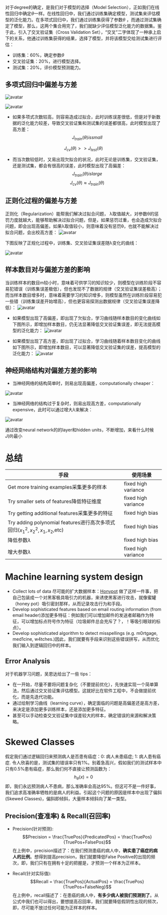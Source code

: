 对于degree的确定，是我们对于模型的选择（Model Selection），正如我们在线性回归中确定$\theta$一样。在线性回归中，我们通过训练集确定模型，测试集来评估模型的泛化能力。在多项式回归中，我们通过训练集获得了参数$\theta$ ，而通过测试集确定了模型，那么，这两个集合用完了，我们就缺少评估模型泛化能力的数据集。鉴于此，引入了交叉验证集（Cross Validation Set），“交叉”二字体现了一种承上启下的关系，他通过训练集获得的结果，选择了模型，并将该模型交给测试集进行评估：
- 训练集：60%，确定参数$\theta$
- 交叉验证集：20%，进行模型选择。
- 测试集：20%，评价模型预测能力。

## 多项式回归中偏差与方差
![avatar](https://yoyoyohamapi.gitbooks.io/mit-ml/content/%E7%AE%97%E6%B3%95%E5%88%86%E6%9E%90%E4%B8%8E%E4%BC%98%E5%8C%96/attachments/%E5%A4%9A%E9%A1%B9%E5%BC%8F%E5%9B%9E%E5%BD%92%E8%BF%87%E6%8B%9F%E5%90%88%E4%B8%8E%E6%AC%A0%E6%8B%9F%E5%90%88.jpg)

![avatar](https://yoyoyohamapi.gitbooks.io/mit-ml/content/%E7%AE%97%E6%B3%95%E5%88%86%E6%9E%90%E4%B8%8E%E4%BC%98%E5%8C%96/attachments/%E5%A4%9A%E9%A1%B9%E5%BC%8F%E5%9B%9E%E5%BD%92%E7%9A%84%E5%81%8F%E5%B7%AE%E6%96%B9%E5%B7%AE.png)

- 如果多项式次数较高，则容易造成过拟合，此时训练误差很低，但是对于新数据的泛化能力较差，导致交叉验证集和测试集的误差都很高，此时模型出现了高方差：
$$ J_{train}(\theta) is small$$

$$J_{cv}(\theta) >> J_{test}(\theta)$$

- 而当次数较低时，又易出现欠拟合的状况，此时无论是训练集，交叉验证集，还是测试集，都会有很高的误差，此时模型出现了高偏差：
$$ J_{train}(\theta) is large$$
$$ J_{cv}(\theta) \approx J_{train}(\theta)$$


## 正则化过程的偏差与方差
正则化（Regularization）能帮我们解决过拟合问题， λ取值越大，对参数θ的惩罚力度就越大，能够帮助解决过拟合问题，但是，如果惩罚过重，也会造成欠拟合问题，即会出现高偏差。如果λ取值较小，则意味着没有惩罚θ，也就不能解决过拟合问题，会出校高方差：
![avatar](https://yoyoyohamapi.gitbooks.io/mit-ml/content/%E7%AE%97%E6%B3%95%E5%88%86%E6%9E%90%E4%B8%8E%E4%BC%98%E5%8C%96/attachments/%E6%AD%A3%E8%A7%84%E5%8C%96%E8%BF%87%E6%8B%9F%E5%90%88%E4%B8%8E%E6%AC%A0%E6%8B%9F%E5%90%88.jpg)

下图反映了正规化过程中，训练集、交叉验证集误差随λ变化的曲线：

![avatar](https://yoyoyohamapi.gitbooks.io/mit-ml/content/%E7%AE%97%E6%B3%95%E5%88%86%E6%9E%90%E4%B8%8E%E4%BC%98%E5%8C%96/attachments/%E6%AD%A3%E8%A7%84%E5%8C%96%E7%9A%84%E5%81%8F%E5%B7%AE%E6%96%B9%E5%B7%AE.png)


## 样本数目对与偏差方差的影响
当训练样本的数目m较小时，意味着可供学习的知识较少，则模型在训练阶段不容易犯错误（训练集误差极低），但也发现不了数据的规律（交叉验证集误差极高）；而当样本数目增多时，意味着需要学习的知识增多，则模型虽然在训练阶段容易犯一些错（训练集误差开始增高），但也更容易探测出数据规律（交叉验证集误差降低）：
![avatar](https://yoyoyohamapi.gitbooks.io/mit-ml/content/%E7%AE%97%E6%B3%95%E5%88%86%E6%9E%90%E4%B8%8E%E4%BC%98%E5%8C%96/attachments/%E6%A0%B7%E6%9C%AC%E6%95%B0%E7%9B%AE.jpg)

- 如果模型出现了高偏差，即出现了欠拟合，学习曲线随样本数目的变化曲线如下图所示，即增加样本数目，仍无法显著降低交叉验证集误差，即无法提高模型的泛化能力：
![avatar](https://yoyoyohamapi.gitbooks.io/mit-ml/content/%E7%AE%97%E6%B3%95%E5%88%86%E6%9E%90%E4%B8%8E%E4%BC%98%E5%8C%96/attachments/%E6%A0%B7%E6%9C%AC%E6%95%B0%E7%9B%AE%E9%AB%98%E5%81%8F%E5%B7%AE.jpg)

- 如果模型出现了高方差，即出现了过拟合，学习曲线随着样本数目变化的曲线如下图所示，即增加样本数目，可以显著降低交叉验证集的误差，提高模型的泛化能力：
![avatar](https://yoyoyohamapi.gitbooks.io/mit-ml/content/%E7%AE%97%E6%B3%95%E5%88%86%E6%9E%90%E4%B8%8E%E4%BC%98%E5%8C%96/attachments/%E6%A0%B7%E6%9C%AC%E6%95%B0%E7%9B%AE%E9%AB%98%E6%96%B9%E5%B7%AE.png)

## 神经网络结构对偏差方差的影响
- 当神经网络的结构简单时，则易出现高偏差，computationally cheaper：

![avatar](https://yoyoyohamapi.gitbooks.io/mit-ml/content/%E7%AE%97%E6%B3%95%E5%88%86%E6%9E%90%E4%B8%8E%E4%BC%98%E5%8C%96/attachments/%E7%AE%80%E5%8D%95%E7%A5%9E%E7%BB%8F%E7%BD%91%E7%BB%9C.png)

- 当神经网络的结构过于复杂时，则易出现高方差，computationally expensive，此时可以通过增大$\lambda$来解决：

![avatar](https://yoyoyohamapi.gitbooks.io/mit-ml/content/%E7%AE%97%E6%B3%95%E5%88%86%E6%9E%90%E4%B8%8E%E4%BC%98%E5%8C%96/attachments/%E5%A4%8D%E6%9D%82%E7%A5%9E%E7%BB%8F%E7%BD%91%E7%BB%9C.png)

通过改变neural network的的layer和hidden units，不断增加，来看什么时候$J(\theta)$最小

# 总结
|手段|使用场景|
|---|---|
|Get more training examples采集更多的样本|fixed high variance|
|Try smaller sets of features降低特征维度|fixed high variance|
|Try getting additional features采集更多的特征|fixed high bias|
|Try adding polynomial features进行高次多项式回归($x_1^2,x_2^2,x_1,x_2$,etc)|fixed high bias|
|降低参数$\lambda$|fixed high bias|
|增大参数$\lambda$|fixed high variance|


# Machine learning system design
- Collect lots of data 尽可能的扩大数据样本：[Honypot](https://www.honeynet.org/) 做了这样一件事，把自己包装成一个对黑客极具吸引力的机器，来诱使黑客进行攻击，就像蜜罐（honey pot）吸引密封那样，从而记录攻击行为和手段。
- Develop sophisticated features based on email routing information (from email header)添加更多特征：例如我们可以增加邮件的发送者邮箱作为特征，可以增加标点符号作为特征（垃圾邮件总会充斥了？，！等吸引眼球的标点）。
- Develop sophisticated algorithm to detect misspellings (e.g.
m0rtgage, med1cine, w4tches.)因此，我们就要有手段来识别这些错误拼写，从而优化我们输入到逻辑回归中的样本。

## Error Analysis
对于机器学习问题，吴恩达给出了一些 tips：

- 在一开始，尽量不要将问题复杂化（不要提前优化），先快速实现一个简单算法，然后通过交叉验证集评估模型。这就好比在软件工程中，不会做提前优化，而是先迭代功能。
- 通过绘制学习曲线（learning curve），确定面临的问题是高偏差还是高方差，来决定是添加更多训练样本，还是添加更多特征。
- 甚至可以手动检查交叉验证集中误差较大的样本，确定错误的来源和解决策略。

# Skewed Classes
假定我们通过逻辑回归来预测病人是否患有癌症：0: 病人未患癌症; 1: 病人患有癌症. 
令人欣喜的是，测试集的错误率只有1%。别着急高兴，假如我们的测试样本中只有0.5%患有癌症，那么我们何不直接让预测函数为：$$h_\theta(x) = 0$$
即，我们永远预测病人不患病，那么准确率会高达95%。但这可不是一件好事，我们追求高准确率牺牲的是病人的利益。引起这个问题的原因是样本中出现了偏斜(Skewed Classes)，偏斜即倾斜，大量样本倾斜向了某一类型。

## Precision(查准率) & Recall(召回率)
- Precision(针对预测): 
$$Precision = \frac{TruePos}{PredicatedPos} = \frac{TruePos}{TruePos+FalsePos}$$
在上例中，precision描述了：在我们预测患癌的病人中，**确实患了癌症的病人的比例**。想得到提高precision，我们就要降低False Positive的出现的频次，即，我们只有在拥有十足的把握是，才预测一个样本为正样本。

- Recall(针对实际值): 
$$Recall = \frac{TruePos}{ActualPos} = \frac{TruePos}{TruePos+FalseNeg}$$
在上例中，recall描述了：在患癌的病人中，**有多少病人被我们预测到了**。从公式中我们也可以得出，要想提高召回率，我们就要降低假阴性出现的频次，即，尽可能不放过任何可能为正样本的样本。